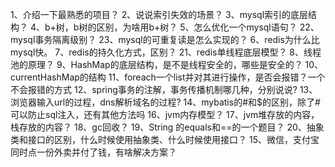 1、介绍一下最熟悉的项目？
2、说说索引失效的场景？
3、mysql索引的底层结构？
4、b+树，b树的区别，为啥用b+树？
5、怎么优化一个mysql语句？
22、mysql事务隔离级别？
23、mysql的可重复读是怎么实现的？
6、redis为什么比mysql快。
7、redis的持久化方式，区别？
21、redis单线程底层模型？
8、线程池的原理？
9、HashMap的底层结构，是不是线程安全的，哪些是安全的？
10、currentHashMap的结构
11、foreach一个list并对其进行操作，是否会报错？一个不会报错的方式
12、spring事务的注解，事务传播机制哪几种，分别说说?
13、浏览器输入url的过程，dns解析域名的过程?
14、mybatis的#和$的区别，除了#可以防止sql注入，还有其他方法吗
16、jvm内存模型？
17、jvm堆存放的内容，栈存放的内容？
18、gc回收？
19、String 的equals和==的一个题目？
20、抽象类和接口的区别，什么时候使用抽象类、什么时候使用接口？
15、微信，支付宝同时点一份外卖并付了钱，有啥解决方案？
